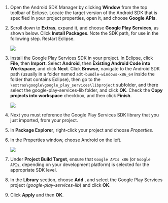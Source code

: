﻿

1. Open the Android SDK Manager by clicking **Window** from the top toolbar of Eclipse. Locate the target version of the Android SDK that is specified in your project properties, open it, and choose **Google APIs**.

2. Scroll down to **Extras**, expand it, and choose **Google Play Services**, as shown below. Click **Install Packages**. Note the SDK path, for use in the following step. Restart Eclipse.

   	![](./media/notification-hubs-android-get-started/notification-hub-create-android-app4.png)


3. Install the Google Play Services SDK in your project. In Eclipse, click **File**, then **Import**. Select **Android**, then **Existing Android Code into Workspace**, and click **Next**. Click **Browse**, navigate to the Android SDK path (usually in a folder named `adt-bundle-windows-x86_64` inside the folder that contains Eclipse), then go to the `\extras\google\google_play_services\libproject` subfolder, and there select the google-play-services-lib folder, and click **OK**. Check the **Copy projects into workspace** checkbox, and then click **Finish**.

	![](./media/mobile-services-android-get-started-push/mobile-eclipse-import-Play-library.png)

4. Next you must reference the Google Play Services SDK library that you just imported, from your project. 

5. In **Package Explorer**, right-click your project and choose *Properties*.
 
6. In the Properties window, choose Android on the left.

	![](./media/mobile-services-android-get-started-push/mobile-google-set-project-properties.png)


7. Under **Project Build Target**, ensure that `Google APIs x86` (or `Google APIs`, depending on your development platform) is selected for the appropriate SDK level.

 
8. In the **Library** section, choose **Add** , and select the Google Play Services project (*google-play-services-lib*) and click **OK**.

9. Click **Apply** and then **OK**.



